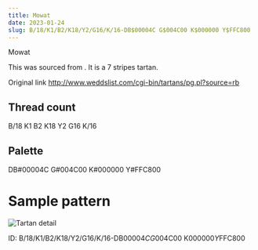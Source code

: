 ```yaml
---
title: Mowat
date: 2023-01-24
slug: B/18/K1/B2/K18/Y2/G16/K/16-DB$00004C G$004C00 K$000000 Y$FFC800
---
```

Mowat

This was sourced from <no value>.  It is a 7 stripes tartan.

Original link http://www.weddslist.com/cgi-bin/tartans/pg.pl?source=rb

## Thread count
B/18 K1 B2 K18 Y2 G16 K/16

## Palette
DB#00004C G#004C00 K#000000 Y#FFC800

# Sample pattern

![Tartan detail](tartan.png "B/18 K1 B2 K18 Y2 G16 K/16 tartan")

ID: B/18/K1/B2/K18/Y2/G16/K/16-DB$00004C G$004C00 K$000000 Y$FFC800